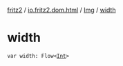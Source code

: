 [fritz2](../../index.md) / [io.fritz2.dom.html](../index.md) / [Img](index.md) / [width](./width.md)

# width

`var width: Flow<`[`Int`](https://kotlinlang.org/api/latest/jvm/stdlib/kotlin/-int/index.html)`>`